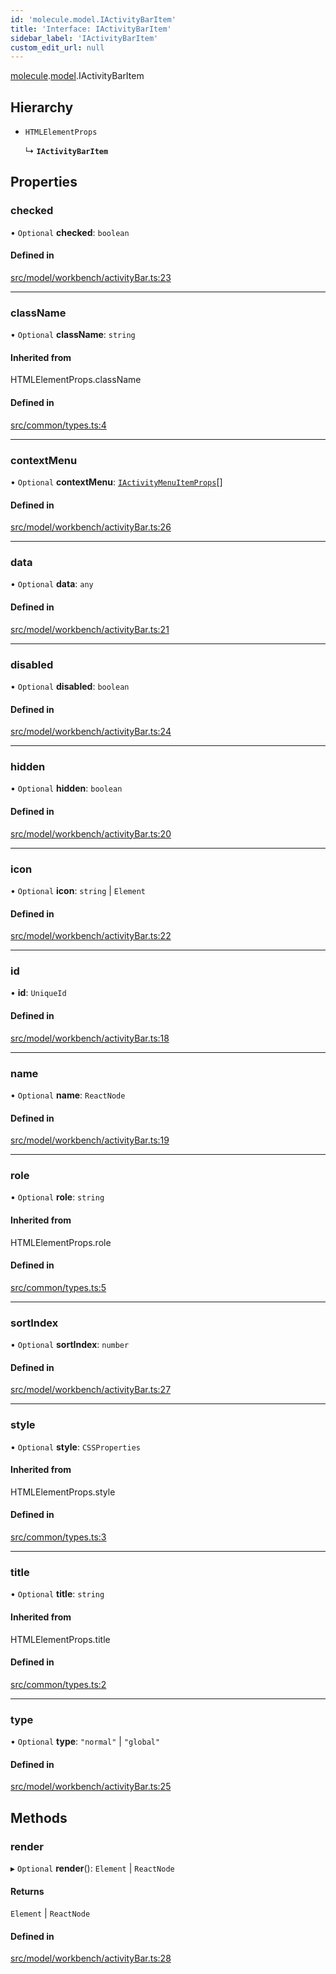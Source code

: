 ```yaml
---
id: 'molecule.model.IActivityBarItem'
title: 'Interface: IActivityBarItem'
sidebar_label: 'IActivityBarItem'
custom_edit_url: null
---
```


[molecule](../namespaces/molecule).[model](../namespaces/molecule.model).IActivityBarItem

## Hierarchy

-   `HTMLElementProps`

    ↳ **`IActivityBarItem`**

## Properties

### checked

• `Optional` **checked**: `boolean`

#### Defined in

[src/model/workbench/activityBar.ts:23](https://github.com/DTStack/molecule/blob/b5324fcf/src/model/workbench/activityBar.ts#L23)

---

### className

• `Optional` **className**: `string`

#### Inherited from

HTMLElementProps.className

#### Defined in

[src/common/types.ts:4](https://github.com/DTStack/molecule/blob/b5324fcf/src/common/types.ts#L4)

---

### contextMenu

• `Optional` **contextMenu**: [`IActivityMenuItemProps`](molecule.model.IActivityMenuItemProps)[]

#### Defined in

[src/model/workbench/activityBar.ts:26](https://github.com/DTStack/molecule/blob/b5324fcf/src/model/workbench/activityBar.ts#L26)

---

### data

• `Optional` **data**: `any`

#### Defined in

[src/model/workbench/activityBar.ts:21](https://github.com/DTStack/molecule/blob/b5324fcf/src/model/workbench/activityBar.ts#L21)

---

### disabled

• `Optional` **disabled**: `boolean`

#### Defined in

[src/model/workbench/activityBar.ts:24](https://github.com/DTStack/molecule/blob/b5324fcf/src/model/workbench/activityBar.ts#L24)

---

### hidden

• `Optional` **hidden**: `boolean`

#### Defined in

[src/model/workbench/activityBar.ts:20](https://github.com/DTStack/molecule/blob/b5324fcf/src/model/workbench/activityBar.ts#L20)

---

### icon

• `Optional` **icon**: `string` \| `Element`

#### Defined in

[src/model/workbench/activityBar.ts:22](https://github.com/DTStack/molecule/blob/b5324fcf/src/model/workbench/activityBar.ts#L22)

---

### id

• **id**: `UniqueId`

#### Defined in

[src/model/workbench/activityBar.ts:18](https://github.com/DTStack/molecule/blob/b5324fcf/src/model/workbench/activityBar.ts#L18)

---

### name

• `Optional` **name**: `ReactNode`

#### Defined in

[src/model/workbench/activityBar.ts:19](https://github.com/DTStack/molecule/blob/b5324fcf/src/model/workbench/activityBar.ts#L19)

---

### role

• `Optional` **role**: `string`

#### Inherited from

HTMLElementProps.role

#### Defined in

[src/common/types.ts:5](https://github.com/DTStack/molecule/blob/b5324fcf/src/common/types.ts#L5)

---

### sortIndex

• `Optional` **sortIndex**: `number`

#### Defined in

[src/model/workbench/activityBar.ts:27](https://github.com/DTStack/molecule/blob/b5324fcf/src/model/workbench/activityBar.ts#L27)

---

### style

• `Optional` **style**: `CSSProperties`

#### Inherited from

HTMLElementProps.style

#### Defined in

[src/common/types.ts:3](https://github.com/DTStack/molecule/blob/b5324fcf/src/common/types.ts#L3)

---

### title

• `Optional` **title**: `string`

#### Inherited from

HTMLElementProps.title

#### Defined in

[src/common/types.ts:2](https://github.com/DTStack/molecule/blob/b5324fcf/src/common/types.ts#L2)

---

### type

• `Optional` **type**: `"normal"` \| `"global"`

#### Defined in

[src/model/workbench/activityBar.ts:25](https://github.com/DTStack/molecule/blob/b5324fcf/src/model/workbench/activityBar.ts#L25)

## Methods

### render

▸ `Optional` **render**(): `Element` \| `ReactNode`

#### Returns

`Element` \| `ReactNode`

#### Defined in

[src/model/workbench/activityBar.ts:28](https://github.com/DTStack/molecule/blob/b5324fcf/src/model/workbench/activityBar.ts#L28)
